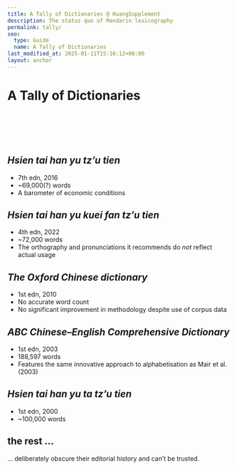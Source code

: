```yaml
---
title: A Tally of Dictionaries @ HuangSupplement
description: The status quo of Mandarin lexicography
permalink: tally/
seo:
  type: Guide
  name: A Tally of Dictionaries
last_modified_at: 2025-01-11T15:16:12+00:00
layout: anchor
---
```

# A Tally of Dictionaries
&nbsp;  
&nbsp;  
&nbsp;  
&nbsp;  
## _Hsien tai han yu tz’u tien_

- 7th edn, 2016
- ~69,000(?) words
- A barometer of economic conditions

## _Hsien tai han yu kuei fan tz’u tien_

- 4th edn, 2022
- ~72,000 words
- The orthography and pronunciations it recommends do _not_ reflect actual usage

## _The Oxford Chinese dictionary_

- 1st edn, 2010
- No accurate word count 
- No significant improvement in methodology despite use of corpus data

## _ABC Chinese–English Comprehensive Dictionary_

- 1st edn, 2003
- 188,597 words
- Features the same innovative approach to alphabetisation as Mair et al. (2003)

## _Hsien tai han yu ta tz’u tien_

- 1st edn, 2000
- ~100,000 words

## the rest …
… deliberately obscure their editorial history and can’t be trusted.
